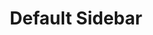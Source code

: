 ---
title: "Default Sidebar"
description: "A simple, modular sidebar for easy customization. Build your own sidebar by defining styles and routes."
creator: "christphralden"
versions:
  - framework: "react"
    lang: "typescript"
    content: 
      - type: "header"
        value: "Implementation"
      - type: "description"
        value: "How to use this component in Astro."
      - type: "code"
        filename: "custom-sidebar.tsx"
        lang: "typescript"
        value: |
            import { ContentRoutes } from '@core/lib/routes'; // adjust import
            import { Sidebar } from '@sidebar/default'; // adjust import

            export const CleanSidebar = ({
                currentPath
            }: {
                currentPath: string
            }) => {
                return (
                    <Sidebar currentPath={currentPath} >
                        <Sidebar.Items className='gap-6'>
                            {ContentRoutes.routeGroups.map((routeGroup) => (
                                <Sidebar.Items key={routeGroup.group}>
                                    <Sidebar.Item group className='uppercase font-normal mb-2'>
                                        <h3>{routeGroup.group}</h3>
                                    </Sidebar.Item>

                                    <Sidebar.Items className='gap-1'>
                                        {routeGroup.routes.map((route) => (
                                            <Sidebar.Item 
                                                key={route.route} 
                                                route={`${ContentRoutes.baseUrl}${routeGroup.group}/${route.route}/`} 
                                                className="capitalize"
                                            >
                                                {route.name}
                                            </Sidebar.Item>
                                        ))}
                                    </Sidebar.Items>
                                </Sidebar.Items>
                            ))}
                        </Sidebar.Items> 
                    </Sidebar>
                );
            };

      - type: "header"
        value: "Copy and paste the following code into your project."
      - type: "description"
        value: "Component for the sidebar."
      - type: "code"
        filename: "sidebar.tsx"
        lang: "typescript"
        value: |
            import { cn } from '@core/lib/utils'; // adjust import
            import React from 'react';
            import { SidebarContextProvider, useSidebarContext } from '@sidebar/default'; // adjust import

            function SidebarContent({
                children,
                className
            }: {
                children: React.ReactNode;
                className?: string;
            }) {
                return (
                    <div className={cn('min-w-fit min-h-fit h-full w-52 xl:w-80 flex flex-col justify-between select-none', className)}>
                        {children}
                    </div>
                );
            }

            function SidebarItems({
                children,
                className
            }: {
                children?: React.ReactNode;
                className?: string;
            }) {
                return (
                    <div className={cn("flex flex-col cursor-pointer", className)}>
                        {children}
                    </div>
                );
            }

            function SidebarItem({
                children,
                className,
                route,
                group = false,
                ...other
            }: {
                children?: React.ReactNode;
                className?: string;
                route?: string;
                group?: boolean;
                [x: string]: any;
            }) {
                const { active } = useSidebarContext();
                const isActive = route ? active == route : group ? true : false
                return (
                    <a {...other} href={route} className={cn(isActive ? "font-normal text-black" : "font-thin text-gray-600", "flex cursor-pointer" ,className)}>
                        {children}
                    </a>
                );
            }

            const SidebarComponent = ({
                children,
                className,
                currentPath,
            }: {
                children: React.ReactNode;
                className?: string;
                currentPath: string;
            }) => {
                return (
                    <SidebarContextProvider currentPath={currentPath} >
                        <SidebarContent className={className}>
                            {children}
                        </SidebarContent>
                    </SidebarContextProvider>
                );
            };

            export const Sidebar = Object.assign(SidebarComponent, {
                Items: SidebarItems,
                Item: SidebarItem
            });

            export type RouteName = string
            export interface Route {
                name: string;
                route: RouteName;
            }
            export interface RouteGroup{
                group:string,
                routes: Route[]
            }
            export type RouteMap = {
                baseUrl: string;
                routeGroup: RouteGroup[];
            }


      - type: "header"
        value: "Copy and paste the following code into your project."
      - type: "description"
        value: "Use this sidebar context to share states or customize a render function to dynamically replace content within the content div for a single-page experience."
      - type: "code"
        filename: "context/sidebar-context.tsx"
        lang: "typescript"
        value: |
            import React, { createContext, useContext, useState } from 'react';
            import type { RouteName } from '@sidebar/default'; // adjust import

            interface SidebarContextProps {
                active: RouteName | undefined;
                handleChange: (routeName: RouteName) => void;
            }

            const SidebarContext = createContext<SidebarContextProps | null>(null);

            export function SidebarContextProvider({
                children,
                currentPath,
            }: {
                children: React.ReactNode;
                currentPath: string;
            }) {

                const [active, setActive] = useState<RouteName | undefined>(currentPath);

                const handleChange = (routeName: RouteName) => {
                    setActive(routeName);
                };

                return (
                    <SidebarContext.Provider value={{ active, handleChange }}>
                        {children}
                    </SidebarContext.Provider>
                );
            }

            export const useSidebarContext = () => {
                const context = useContext(SidebarContext);
                if (!context) {
                    throw new Error("useSidebarContext must be used within a SidebarContextProvider");
                }
                return context;
            };


      - type: "header"
        value: "Define and map routes for your sidebar."
      - type: "description"
        value: "You can route with a slug or without, this just helps you map your existing route to the sidebar. Customize your own structure by changing the way you map your sidebar. But heres a general layout you can use."
      - type: "code"
        filename: "routes/sidebar-routes.ts"
        lang: "typescript"
        value: |
            export const ContentRoutes = {
                baseUrl:"/components/", // this is the base url for your routes, feel free to disregard
                routeGroups:[ // here you can define groups
                    {
                        group: "group1", // name of the group
                        routes:[
                            {
                                name: "route1", // here is the text you want to display to users
                                route: "route-1" // here is the route
                            },
                            {
                                name: "very long route",
                                route: "very-long-route" // you can change naming conventions for spaces
                            },
                        ]
                    },
                    {
                        group:"group2",
                        routes:[
                            {
                                name: "route3",
                                route: "route-3"
                            }
                        ]
                    }
                ]
            }


      - type: "header"
        value: "Update imports."
      - type: "description"
        value: "Change the import paths to match your project."

      - type: "header"
        value: "Additional tips."
      - type: "description"
        value: "Define index.ts as an entry point for your imports."
      - type: "code"
        filename: "index.ts"
        lang: "typescript"
        value: |
            export { Sidebar } from './react/sidebar' // adjust path
            export type { RouteName, RouteGroup, RouteMap } from './react/sidebar' // adjust path
            export { SidebarContextProvider, useSidebarContext } from './react/context/sidebar-context' // adjust path
            


---